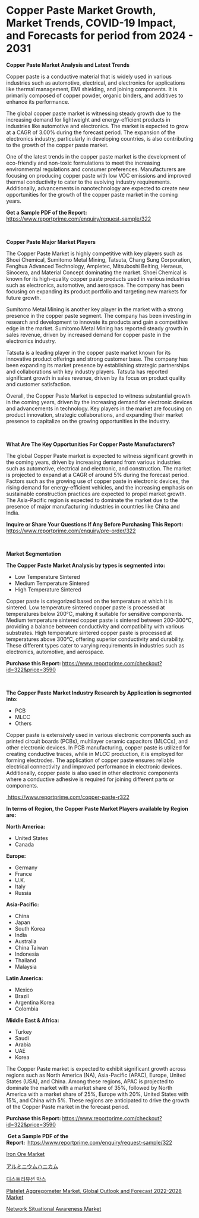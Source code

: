 <p><h1>Copper Paste Market Growth, Market Trends, COVID-19 Impact, and Forecasts for period from 2024 - 2031</h1></p><p><strong>Copper Paste Market Analysis and Latest Trends</strong></p>
<p><p>Copper paste is a conductive material that is widely used in various industries such as automotive, electrical, and electronics for applications like thermal management, EMI shielding, and joining components. It is primarily composed of copper powder, organic binders, and additives to enhance its performance.</p><p>The global copper paste market is witnessing steady growth due to the increasing demand for lightweight and energy-efficient products in industries like automotive and electronics. The market is expected to grow at a CAGR of 3.00% during the forecast period. The expansion of the electronics industry, particularly in developing countries, is also contributing to the growth of the copper paste market.</p><p>One of the latest trends in the copper paste market is the development of eco-friendly and non-toxic formulations to meet the increasing environmental regulations and consumer preferences. Manufacturers are focusing on producing copper paste with low VOC emissions and improved thermal conductivity to cater to the evolving industry requirements. Additionally, advancements in nanotechnology are expected to create new opportunities for the growth of the copper paste market in the coming years.</p></p>
<p><strong>Get a Sample PDF of the Report:&nbsp;</strong> <a href="https://www.reportprime.com/enquiry/request-sample/322">https://www.reportprime.com/enquiry/request-sample/322</a></p>
<p>&nbsp;</p>
<p><strong>Copper Paste Major Market Players</strong></p>
<p><p>The Copper Paste Market is highly competitive with key players such as Shoei Chemical, Sumitomo Metal Mining, Tatsuta, Chang Sung Corporation, Fenghua Advanced Technology, Ampletec, Mitsuboshi Belting, Heraeus, Sinocera, and Material Concept dominating the market. Shoei Chemical is known for its high-quality copper paste products used in various industries such as electronics, automotive, and aerospace. The company has been focusing on expanding its product portfolio and targeting new markets for future growth.</p><p>Sumitomo Metal Mining is another key player in the market with a strong presence in the copper paste segment. The company has been investing in research and development to innovate its products and gain a competitive edge in the market. Sumitomo Metal Mining has reported steady growth in sales revenue, driven by increased demand for copper paste in the electronics industry.</p><p>Tatsuta is a leading player in the copper paste market known for its innovative product offerings and strong customer base. The company has been expanding its market presence by establishing strategic partnerships and collaborations with key industry players. Tatsuta has reported significant growth in sales revenue, driven by its focus on product quality and customer satisfaction.</p><p>Overall, the Copper Paste Market is expected to witness substantial growth in the coming years, driven by the increasing demand for electronic devices and advancements in technology. Key players in the market are focusing on product innovation, strategic collaborations, and expanding their market presence to capitalize on the growing opportunities in the industry.</p></p>
<p>&nbsp;</p>
<p><strong>What Are The Key Opportunities For Copper Paste Manufacturers?</strong></p>
<p><p>The global Copper Paste market is expected to witness significant growth in the coming years, driven by increasing demand from various industries such as automotive, electrical and electronic, and construction. The market is projected to expand at a CAGR of around 5% during the forecast period. Factors such as the growing use of copper paste in electronic devices, the rising demand for energy-efficient vehicles, and the increasing emphasis on sustainable construction practices are expected to propel market growth. The Asia-Pacific region is expected to dominate the market due to the presence of major manufacturing industries in countries like China and India.</p></p>
<p><strong>Inquire or Share Your Questions If Any Before Purchasing This Report:</strong> <a href="https://www.reportprime.com/enquiry/pre-order/322">https://www.reportprime.com/enquiry/pre-order/322</a></p>
<p>&nbsp;</p>
<p><strong>Market Segmentation</strong></p>
<p><strong>The Copper Paste Market Analysis by types is segmented into:</strong></p>
<p><ul><li>Low Temperature Sintered</li><li>Medium Temperature Sintered</li><li>High Temperature Sintered</li></ul></p>
<p><p>Copper paste is categorized based on the temperature at which it is sintered. Low temperature sintered copper paste is processed at temperatures below 200°C, making it suitable for sensitive components. Medium temperature sintered copper paste is sintered between 200-300°C, providing a balance between conductivity and compatibility with various substrates. High temperature sintered copper paste is processed at temperatures above 300°C, offering superior conductivity and durability. These different types cater to varying requirements in industries such as electronics, automotive, and aerospace.</p></p>
<p><strong>Purchase this Report:&nbsp;</strong><a href="https://www.reportprime.com/checkout?id=322&price=3590">https://www.reportprime.com/checkout?id=322&price=3590</a></p>
<p>&nbsp;</p>
<p><strong>The Copper Paste Market Industry Research by Application is segmented into:</strong></p>
<p><ul><li>PCB</li><li>MLCC</li><li>Others</li></ul></p>
<p><p>Copper paste is extensively used in various electronic components such as printed circuit boards (PCBs), multilayer ceramic capacitors (MLCCs), and other electronic devices. In PCB manufacturing, copper paste is utilized for creating conductive traces, while in MLCC production, it is employed for forming electrodes. The application of copper paste ensures reliable electrical connectivity and improved performance in electronic devices. Additionally, copper paste is also used in other electronic components where a conductive adhesive is required for joining different parts or components.</p></p>
<p><a href="https://www.reportprime.com/copper-paste-r322">&nbsp;https://www.reportprime.com/copper-paste-r322</a></p>
<p><strong>In terms of Region, the Copper Paste Market Players available by Region are:</strong></p>
<p>
    <p> <strong> North America: </strong>
        <ul>
            <li>United States</li>
            <li>Canada</li>
        </ul>
        </p> 
    <p> <strong> Europe: </strong>
        <ul>
            <li>Germany</li>
            <li>France</li>
            <li>U.K.</li>
            <li>Italy</li>
            <li>Russia</li>
        </ul>
        </p> 
    <p> <strong> Asia-Pacific: </strong>
        <ul>
            <li>China</li>
            <li>Japan</li>
            <li>South Korea</li>
            <li>India</li>
            <li>Australia</li>
            <li>China Taiwan</li>
            <li>Indonesia</li>
            <li>Thailand</li>
            <li>Malaysia</li>
        </ul>
        </p> 
    <p> <strong> Latin America: </strong>
        <ul>
            <li>Mexico</li>
            <li>Brazil</li>
            <li>Argentina Korea</li>
            <li>Colombia</li>
        </ul>
        </p> 
    <p> <strong> Middle East & Africa: </strong>
        <ul>
            <li>Turkey</li>
            <li>Saudi</li>
            <li>Arabia</li>
            <li>UAE</li>
            <li>Korea</li>
        </ul>
    </p>
    </p>
<p><p>The Copper Paste market is expected to exhibit significant growth across regions such as North America (NA), Asia-Pacific (APAC), Europe, United States (USA), and China. Among these regions, APAC is projected to dominate the market with a market share of 35%, followed by North America with a market share of 25%, Europe with 20%, United States with 15%, and China with 5%. These regions are anticipated to drive the growth of the Copper Paste market in the forecast period.</p></p>
<p><strong>Purchase this Report: </strong><a href="https://www.reportprime.com/checkout?id=322&price=3590">https://www.reportprime.com/checkout?id=322&price=3590</a></p>
<p>&nbsp;<strong>Get a Sample PDF of the Report:&nbsp;&nbsp;</strong><a href="https://www.reportprime.com/enquiry/request-sample/322">https://www.reportprime.com/enquiry/request-sample/322</a></p>
<p><strong></strong></p>
<p><p><a href="https://github.com/anggakarna133/Market-Research-Report-List-1/blob/main/iron-ore-market.md">Iron Ore Market</a></p><p><a href="https://medium.com/@matteills7854/2024%E5%B9%B4%E3%81%8B%E3%82%892031%E5%B9%B4%E3%81%AE%E6%9C%9F%E9%96%93%E3%81%AB-cagr%E3%81%8C11-6-%E3%81%A7%E6%88%90%E9%95%B7%E3%81%97%E3%81%A6%E3%81%84%E3%82%8B%E3%82%B0%E3%83%AD%E3%83%BC%E3%83%90%E3%83%AB%E3%82%A2%E3%83%AB%E3%83%9F%E3%83%8B%E3%82%A6%E3%83%A0%E3%83%8F%E3%83%8B%E3%82%AB%E3%83%A0%E5%B8%82%E5%A0%B4%E3%81%AE%E3%82%B7%E3%82%A7%E3%82%A2%E3%81%A8%E6%88%90%E9%95%B7%E6%A9%9F%E4%BC%9A-%E5%B8%82%E5%A0%B4%E8%A6%8F%E6%A8%A1%E3%81%8C%E6%8B%A1%E5%A4%A7%E3%81%97%E3%81%A6%E3%81%84%E3%81%BE%E3%81%99-4a1867eb8873">アルミニウムハニカム</a></p><p><a href="https://medium.com/@candidarowe2022/%EB%B0%B0%EA%B4%80%EB%B0%95%EC%8A%A4-%EC%82%B0%EC%97%85%EC%97%90-%EB%8C%80%ED%95%9C-%ED%86%B5%EC%B0%B0-%EC%8B%9C%EC%9E%A5-%EC%9E%AC%EC%A0%95-%EC%83%81%ED%83%9C-%EC%8B%9C%EC%9E%A5-%EA%B7%9C%EB%AA%A8-%EB%B0%8F-2031%EB%85%84%EA%B9%8C%EC%A7%80%EC%9D%98-%EC%88%98%EC%9D%B5-%EB%B6%84%EC%84%9D-b7149e2d36ee">디스트리뷰션 박스</a></p><p><a href="https://medium.com/@garyshaw626/platelet-aggregometer-market-global-outlook-and-forecast-2022-2028-market-growth-outlook-from-2024-6d5922b823c8">Platelet Aggregometer Market, Global Outlook and Forecast 2022-2028 Market</a></p><p><a href="https://issuu.com/reportprime-2/docs/network-situational-awareness-market-size-2030.ppt">Network Situational Awareness Market</a></p></p>